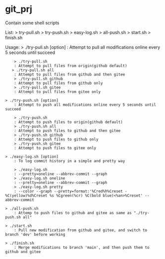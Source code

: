 # git_prj
Contain some shell scripts

List:
    > try-pull.sh
    > try-push.sh
    > easy-log.sh
    > all-push.sh
    > start.sh
    > finish.sh

Usage:
    > ./try-pull.sh [option]
        : Attempt to pull all modifications online every 5 seconds until succeed

        > ./try-pull.sh
        : Attempt to pull files from origin(github default)
       > ./try-pull.sh all
        : Attempt to pull files from github and then gitee
        > ./try-pull.sh github
        : Attempt to pull files from github only
        > ./try-pull.sh gitee
        : Attempt to pull files from gitee only

    > ./try-push.sh [option]
        : Attempt to push all modifications online every 5 seconds until succeed
    
        > ./try-push.sh
        : Attempt to push files to origin(github default)
        > ./try-push.sh all
        : Attempt to push files to github and then gitee
        > ./try-push.sh github
        : Attempt to push files to github only
        > ./try-push.sh gitee
        : Attempt to push files to gitee only

    > ./easy-log.sh [option]
        : To log commit history in a simple and pretty way
        
        > ./easy-log.sh
        : --pretty=oneline --abbrev-commit --graph
        > ./easy-log.sh oneline
        : --pretty=oneline --abbrev-commit --graph
        > ./easy-log.sh pretty
        : --color --graph --pretty=format:'%Cred%h%Creset -%C(yellow)%d%Creset %s %Cgreen(%cr) %C(bold blue)<%an>%Creset' --abbrev-commit

    > ./all-push.sh
        : Attemp to push files to github and gitee as same as "./try-push.sh all"

    > ./start.sh
        : Pull new modification from github and gitee, and switch to branch 'dev' before working

    > ./finish.sh
        : Merge modifications to branch 'main', and then push them to github and gitee


